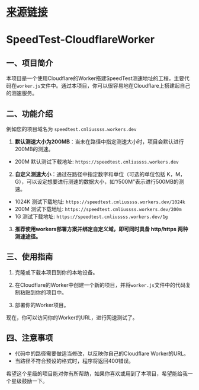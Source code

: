# [来源链接](https://github.com/cmliu/CF-Workers-SpeedTestURL) 


# SpeedTest-CloudflareWorker

## 一、项目简介

本项目是一个使用Cloudflare的Worker搭建SpeedTest测速地址的工程，主要代码在`worker.js`文件中。通过本项目，你可以很容易地在Cloudflare上搭建起自己的测速服务。

## 二、功能介绍

例如您的项目域名为 `speedtest.cmliussss.workers.dev`

1. **默认测速大小为200MB**：当未在路径中指定测速大小时，项目会默认进行200MB的测速。

- 200M   默认测试下载地址: `https://speedtest.cmliussss.workers.dev`
 

2. **自定义测速大小**：通过在路径中指定数字和单位（可选的单位包括 K，M，G），可以设定想要进行测速的数据大小，如“/500M”表示进行500MB的测速。

- 1024K  测试下载地址: `https://speedtest.cmliussss.workers.dev/1024k`
- 200M   测试下载地址: `https://speedtest.cmliussss.workers.dev/200m`
- 1G     测试下载地址: `https://speedtest.cmliussss.workers.dev/1g`

3. **推荐使用workers部署方案并绑定自定义域，即可同时具备 http/https 两种测速途径。**

## 三、使用指南

1. 克隆或下载本项目到你的本地设备。

2. 在Cloudflare的Worker中创建一个新的项目，并将`worker.js`文件中的代码复制粘贴到你的项目中。

3. 部署你的Worker项目。

现在，你可以访问你的Worker的URL，进行网速测试了。

## 四、注意事项

- 代码中的路径需要做适当修改，以反映你自己的Cloudflare Worker的URL。
- 当路径不符合预设的格式时，程序将返回400错误。

希望这个星级的项目能对你有所帮助，如果你喜欢或用到了本项目，希望能给我一个星级鼓励一下。
